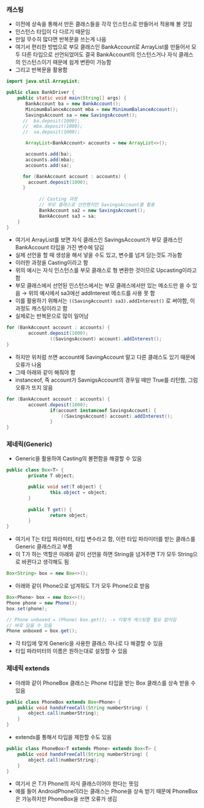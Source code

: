 ### 캐스팅
- 이전에 상속을 통해서 만든 클래스들을 각각 인스턴스로 만들어서 적용해 볼 것임
- 인스턴스 타입이 다 다르기 때문임
- 만일 무수히 많다면 반복문을 쓰는게 나음
- 여기서 편리한 방법으로 부모 클래스인 BankAccount로 ArrayList를 만들어서 모두 다른 타입으로 선언되었어도 결국 BankAccount의 인스턴스거나 자식 클래스의 인스턴스이기 때문에 쉽게 변환이 가능함
- 그리고 반복문을 활용함
```java
import java.util.ArrayList;

public class BankDriver {
    public static void main(String[] args) {
       BankAccount ba = new BankAccount();
       MinimumBalanceAccount mba = new MinimumBalanceAccount();
       SavingsAccount sa = new SavingsAccount();
      //  ba.deposit(1000);
      //  mba.deposit(1000);
      //  sa.deposit(1000);

       ArrayList<BankAccount> accounts = new ArrayList<>();

       accounts.add(ba);
       accounts.add(mba);
       accounts.add(sa);

      for (BankAccount account : accounts) {
        account.deposit(1000);
      }
      
			// Casting 과정
			// 부모 클래스로 선언했지만 SavingsAccount를 활용
			BankAccount sa2 = new SavingsAccount();
			BankAccount sa3 = sa;
    }
}
```
- 여기서 ArrayList를 보면 자식 클래스인 SavingsAccount가 부모 클래스인 BankAccount 타입을 가진 변수에 담김
- 실제 선언을 할 때 생성을 해서 넣을 수도 있고, 변수를 넘겨 담는것도 가능함
- 이러한 과정을 Casting이라고 함
- 위의 예시는 자식 인스턴스를 부모 클래스로 형 변환한 것이므로 Upcasting이라고 함
- 부모 클래스에서 선언된 인스턴스에서는 부모 클래스에서만 있는 메소드만 쓸 수 있음 → 위의 예시에서 sa3에선 addInterest 메소드를 사용 못 함
- 이를 활용하기 위해서는 `((SavingAccount) sa3).addInterest()` 로 써야함, 이 과정도 캐스팅이라고 함
- 실제로는 반복문으로 많이 일어남
```java
for (BankAccount account : accounts) {
        account.deposit(1000);
				((SavingsAccount) account).addInterest();
}
```
- 하지만 위처럼 쓰면 account에 SavingAccount 말고 다른 클래스도 있기 때문에 오류가 나옴
- 그때 아래와 같이 해줘야 함
- instanceof, 즉 account가 SavnigsAccount의 경우일 때만 True를 리턴함, 그럼 오류가 뜨지 않음
```java
for (BankAccount account : accounts) {
        account.deposit(1000);
				if(account instanceof SavingsAccount) {
					((SavingsAccount) account).addInterest();
				}
}
```

### 제네릭(Generic)
- Generic을 활용하여 Casting의 불편함을 해결할 수 있음
```java
public class Box<T> {
		private T object;

		public void set(T object) {
				this.object = object;
		}
		
		public T get() {
				return object;
		}
}
```
- 여기서 T는 타입 파라미터, 타입 변수라고 함, 이런 타입 파라미터를 받는 클래스를 Generic 클래스라고 부름
- 이 T가 하는 역할은 아래와 같이 선언을 하면 String을 넘겨주면 T가 모두 String으로 바뀐다고 생각해도 됨
```java
Box<String> box = new Box<>();
```
- 아래와 같이 Phone으로 넘겨줘도 T가 모두 Phone으로 받음
```java
Box<Phone> box = new Box<>();
Phone phone = new Phone();
box.set(phone);

// Phone unboxed = (Phone) box.get(); -> 이렇게 캐스팅할 필요 없어짐
// 바로 담을 수 있음
Phone unboxed = box.get();
```
- 각 타입에 맞게 Generic을 사용한 클래스 하나로 다 해결할 수 있음
- 타입 파라미터의 이름은 원하는대로 설정할 수 있음

### 제네릭 extends
- 아래와 같이 PhoneBox 클래스는 Phone 타입을 받는 Box 클래스를 상속 받을 수 있음
```java
public class PhoneBox extends Box<Phone> {
    public void handsFreeCall(String numberString) {
        object.call(numberString);
    }
}
```
- extends를 통해서 타입을 제한할 수도 있음
```java
public class PhoneBox<T extends Phone> extends Box<T> {
    public void handsFreeCall(String numberString) {
        object.call(numberString);
    }
}
```
- 여기서 <T extends Phone>은 T가 Phone의 자식 클래스이어야 한다는 뜻임
- 예를 들어 AndroidPhone이라는 클래스는 Phone을 상속 받기 때문에 PhoneBox<AndroidPhone>은 가능하지만 PhoneBox<String>을 쓰면 오류가 생김